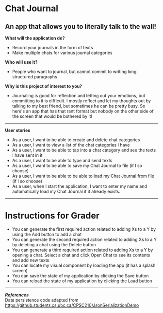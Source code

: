 # Chat Journal

## An app that allows you to literally talk to the wall!

**What will the application do?**
- Record your journals in the form of texts
- Make multiple chats for various journal categories

**Who will use it?**
- People who want to journal, but cannot commit to writing long structured paragraphs

**Why is this project of interest to you?**
- Journaling is good for reflection and letting out your emotions, but committing to it is difficult. I mostly reflect 
and let my thoughts out by talking to my best friend, but sometimes he can be pretty busy. So here's an app that has 
that rant format but nobody on the other side of the screen that would be bothered by it!
---
**User stories**
- As a user, I want to be able to create and delete chat categories
- As a user, I want to view a list of the chat categories I have
- As a user, I want to be able to tap into a chat category and see the texts I have sent in it
- As a user, I want to be able to type and send texts
- As a user, I want to be able to save my Chat Journal to file (if I so choose)
- As a user, I want to be able to be able to load my Chat Journal from file (if I so choose)
- As a user, when I start the application, I want to enter my name and automatically load my Chat Journal if it already exists.
---
# Instructions for Grader

- You can generate the first required action related to adding Xs to a Y by using the Add button to add a chat
- You can generate the second required action related to adding Xs to a Y by deleting a chat using the Delete
button
- You can generate a third required action related to adding Xs to a Y by opening a chat. Select a chat and click Open
Chat to see its contents and add new texts
- You can locate my visual component by loading the app (it has a splash screen)
- You can save the state of my application by clicking the Save button
- You can reload the state of my application by clicking the Load button
---

***References***\
Data persistence code adapted from https://github.students.cs.ubc.ca/CPSC210/JsonSerializationDemo